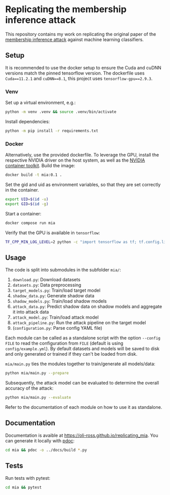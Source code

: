 # Replicating the membership inference attack

This repository contains my work on replicating the original paper of the 
[membership inference attack](https://arxiv.org/abs/1610.05820) 
against machine learning classifiers.

## Setup

It is recommended to use the docker setup to ensure the Cuda and cuDNN versions match the pinned tensorflow version.
The dockerfile uses `Cuda==11.2.1` and `cuDNN==8.1`, this project uses `tensorflow-gpu==2.9.3`.

### Venv

Set up a virtual environment, e.g.: 
```bash
python -m venv .venv && source .venv/bin/activate
```
Install dependencies: 
```bash
python -m pip install -r requirements.txt
```

### Docker

Alternatively, use the provided dockerfile.
To leverage the GPU, install the respective NVIDIA driver on the host system, as
well as the [NVIDIA container toolkit](https://github.com/NVIDIA/nvidia-container-toolkit).
Build the image:
```bash
docker build -t mia:0.1 .
```

Set the gid and uid as environment variables, so that they are set correctly in
the container.
```bash
export UID=$(id -u)
export GID=$(id -g)
```

Start a container:
```bash
docker compose run mia
```

Verify that the GPU is available in `tensorflow`:
```bash
TF_CPP_MIN_LOG_LEVEL=2 python -c "import tensorflow as tf; tf.config.list_physical_devices('GPU')"
```

## Usage

The code is split into submodules in the subfolder `mia/`:
1. `download.py`: Download datasets
2. `datasets.py`: Data preprocessing
3. `target_models.py`: Train/load target model
4. `shadow_data.py`: Generate shadow data
5. `shadow_models.py`: Train/load shadow models
6. `attack_data.py`: Predict shadow data on shadow models and aggregate it into attack data
7. `attack_model.py`: Train/load attack model
8. `attack_pipeline.py`: Run the attack pipeline on the target model
9. (`configuration.py`: Parse config YAML file)

Each module can be called as a standalone script with the option `--config FILE` to read the configuration from `FILE`
(default is using `config/example.yml`).
By default datasets and models will be saved to disk and only generated or trained if they can't be loaded from disk.

`mia/main.py` ties the modules together to train/generate all models/data:

```bash
python mia/main.py --prepare
```

Subsequently, the attack model can be evaluated to determine the overall accuracy of the attack:
```bash
python mia/main.py --evaluate
```

Refer to the documentation of each module on how to use it as standalone. 

## Documentation

Documentation is avaible at https://oli-ross.github.io/replicating_mia.
You can generate it locally with [pdoc](https://pypi.org/project/pdoc/):
```bash
cd mia && pdoc -o ../docs/build *.py
```

## Tests

Run tests with pytest:
```bash
cd mia && pytest
```

